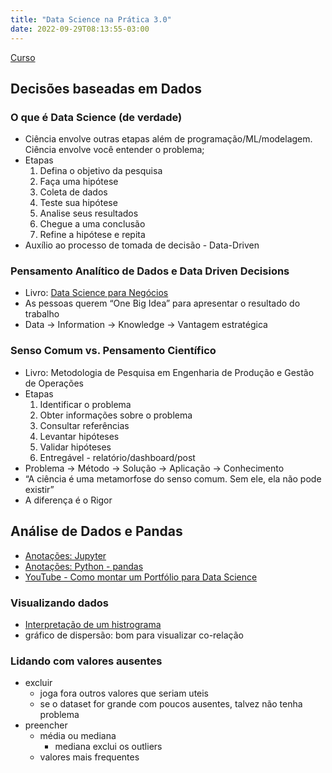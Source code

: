 ```yaml
---
title: "Data Science na Prática 3.0"
date: 2022-09-29T08:13:55-03:00
---
```



[Curso](https://escola.sigmoidal.ai/curso-data-science-na-pratica/)



## Decisões baseadas em Dados


### O que é Data Science (de verdade)

- Ciência envolve outras etapas além de programação/ML/modelagem. Ciência envolve você entender o problema;
- Etapas
    1. Defina o objetivo da pesquisa
    2. Faça uma hipótese
    3. Coleta de dados
    4. Teste sua hipótese
    5. Analise seus resultados
    6. Chegue a uma conclusão
    7. Refine a hipótese e repita
- Auxílio ao processo de tomada de decisão - Data-Driven


### ****Pensamento Analítico de Dados e Data Driven Decisions****

- Livro: [Data Science para Negócios](https://www.amazon.com.br/dp/8576089726/ref=cm_sw_r_tw_dp_6NPXZQ3VM4DQ10CPH5C5?_encoding=UTF8&psc=1)
- As pessoas querem “One Big Idea” para apresentar o resultado do trabalho
- Data → Information → Knowledge → Vantagem estratégica


### ****Senso Comum vs. Pensamento Científico****

- Livro: Metodologia de Pesquisa em Engenharia de Produção e Gestão de Operações
- Etapas
    1. Identificar o problema
    2. Obter informações sobre o problema
    3. Consultar referências
    4. Levantar hipóteses
    5. Validar hipóteses
    6. Entregável - relatório/dashboard/post
- Problema → Método → Solução → Aplicação → Conhecimento
- “A ciência é uma metamorfose do senso comum. Sem ele, ela não pode existir”
- A diferença é o Rigor



## Análise de Dados e Pandas

- [Anotações: Jupyter](/anotacoes/jupyter/)
- [Anotações: Python - pandas](/anotacoes/python/#pandas)
- [YouTube - Como montar um Portfólio para Data Science](https://www.youtube.com/watch?v=LbwKFDxci5w)


### ****Visualizando dados****

- [Interpretação de um histrograma](https://www.youtube.com/watch?v=L0f8d3B8dk4)
- gráfico de dispersão: bom para visualizar co-relação


### ****Lidando com valores ausentes****

- excluir
    - joga fora outros valores que seriam uteis
    - se o dataset for grande com poucos ausentes, talvez não tenha problema
- preencher
    - média ou mediana
        - mediana exclui os outliers
    - valores mais frequentes
